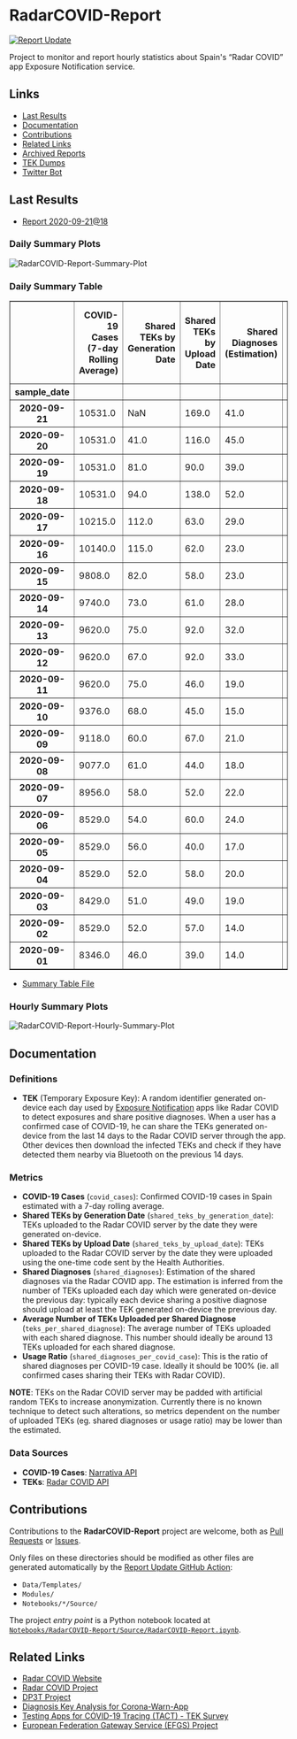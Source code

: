 # RadarCOVID-Report

[![Report Update](https://github.com/pvieito/RadarCOVID-Report/workflows/Report%20Update/badge.svg?event=schedule)](https://github.com/pvieito/RadarCOVID-Report/blob/master/RadarCOVID-Report.ipynb)

Project to monitor and report hourly statistics about Spain's “Radar COVID” app Exposure Notification service.

## Links

- [Last Results](#last-results)
- [Documentation](#documentation)
- [Contributions](#contributions)
- [Related Links](#related-links)
- [Archived Reports](https://github.com/pvieito/RadarCOVID-Report/tree/master/Notebooks/RadarCOVID-Report)
- [TEK Dumps](https://github.com/pvieito/RadarCOVID-Report/tree/master/Data/TEKs)
- [Twitter Bot](https://twitter.com/radarcovidstats)

## Last Results

- [Report 2020-09-21@18](https://github.com/pvieito/RadarCOVID-Report/blob/master/Notebooks/RadarCOVID-Report/Hourly/RadarCOVID-Report-2020-09-21@18.ipynb)

### Daily Summary Plots

![RadarCOVID-Report-Summary-Plot](https://github.com/pvieito/RadarCOVID-Report/raw/master/Data/Resources/Current/RadarCOVID-Report-Summary-Plots.png)

### Daily Summary Table

<table border="1" class="dataframe">
  <thead>
    <tr style="text-align: right;">
      <th></th>
      <th>COVID-19 Cases (7-day Rolling Average)</th>
      <th>Shared TEKs by Generation Date</th>
      <th>Shared TEKs by Upload Date</th>
      <th>Shared Diagnoses (Estimation)</th>
      <th>Average Number of TEKs Uploaded per Shared Diagnose</th>
      <th>Usage Ratio (Shared Diagnoses per COVID-19 Case)</th>
    </tr>
    <tr>
      <th>sample_date</th>
      <th></th>
      <th></th>
      <th></th>
      <th></th>
      <th></th>
      <th></th>
    </tr>
  </thead>
  <tbody>
    <tr>
      <th>2020-09-21</th>
      <td>10531.0</td>
      <td>NaN</td>
      <td>169.0</td>
      <td>41.0</td>
      <td>4.121951</td>
      <td>0.003893</td>
    </tr>
    <tr>
      <th>2020-09-20</th>
      <td>10531.0</td>
      <td>41.0</td>
      <td>116.0</td>
      <td>45.0</td>
      <td>2.577778</td>
      <td>0.004273</td>
    </tr>
    <tr>
      <th>2020-09-19</th>
      <td>10531.0</td>
      <td>81.0</td>
      <td>90.0</td>
      <td>39.0</td>
      <td>2.307692</td>
      <td>0.003703</td>
    </tr>
    <tr>
      <th>2020-09-18</th>
      <td>10531.0</td>
      <td>94.0</td>
      <td>138.0</td>
      <td>52.0</td>
      <td>2.653846</td>
      <td>0.004938</td>
    </tr>
    <tr>
      <th>2020-09-17</th>
      <td>10215.0</td>
      <td>112.0</td>
      <td>63.0</td>
      <td>29.0</td>
      <td>2.172414</td>
      <td>0.002839</td>
    </tr>
    <tr>
      <th>2020-09-16</th>
      <td>10140.0</td>
      <td>115.0</td>
      <td>62.0</td>
      <td>23.0</td>
      <td>2.695652</td>
      <td>0.002268</td>
    </tr>
    <tr>
      <th>2020-09-15</th>
      <td>9808.0</td>
      <td>82.0</td>
      <td>58.0</td>
      <td>23.0</td>
      <td>2.521739</td>
      <td>0.002345</td>
    </tr>
    <tr>
      <th>2020-09-14</th>
      <td>9740.0</td>
      <td>73.0</td>
      <td>61.0</td>
      <td>28.0</td>
      <td>2.178571</td>
      <td>0.002875</td>
    </tr>
    <tr>
      <th>2020-09-13</th>
      <td>9620.0</td>
      <td>75.0</td>
      <td>92.0</td>
      <td>32.0</td>
      <td>2.875000</td>
      <td>0.003326</td>
    </tr>
    <tr>
      <th>2020-09-12</th>
      <td>9620.0</td>
      <td>67.0</td>
      <td>92.0</td>
      <td>33.0</td>
      <td>2.787879</td>
      <td>0.003430</td>
    </tr>
    <tr>
      <th>2020-09-11</th>
      <td>9620.0</td>
      <td>75.0</td>
      <td>46.0</td>
      <td>19.0</td>
      <td>2.421053</td>
      <td>0.001975</td>
    </tr>
    <tr>
      <th>2020-09-10</th>
      <td>9376.0</td>
      <td>68.0</td>
      <td>45.0</td>
      <td>15.0</td>
      <td>3.000000</td>
      <td>0.001600</td>
    </tr>
    <tr>
      <th>2020-09-09</th>
      <td>9118.0</td>
      <td>60.0</td>
      <td>67.0</td>
      <td>21.0</td>
      <td>3.190476</td>
      <td>0.002303</td>
    </tr>
    <tr>
      <th>2020-09-08</th>
      <td>9077.0</td>
      <td>61.0</td>
      <td>44.0</td>
      <td>18.0</td>
      <td>2.444444</td>
      <td>0.001983</td>
    </tr>
    <tr>
      <th>2020-09-07</th>
      <td>8956.0</td>
      <td>58.0</td>
      <td>52.0</td>
      <td>22.0</td>
      <td>2.363636</td>
      <td>0.002456</td>
    </tr>
    <tr>
      <th>2020-09-06</th>
      <td>8529.0</td>
      <td>54.0</td>
      <td>60.0</td>
      <td>24.0</td>
      <td>2.500000</td>
      <td>0.002814</td>
    </tr>
    <tr>
      <th>2020-09-05</th>
      <td>8529.0</td>
      <td>56.0</td>
      <td>40.0</td>
      <td>17.0</td>
      <td>2.352941</td>
      <td>0.001993</td>
    </tr>
    <tr>
      <th>2020-09-04</th>
      <td>8529.0</td>
      <td>52.0</td>
      <td>58.0</td>
      <td>20.0</td>
      <td>2.900000</td>
      <td>0.002345</td>
    </tr>
    <tr>
      <th>2020-09-03</th>
      <td>8429.0</td>
      <td>51.0</td>
      <td>49.0</td>
      <td>19.0</td>
      <td>2.578947</td>
      <td>0.002254</td>
    </tr>
    <tr>
      <th>2020-09-02</th>
      <td>8529.0</td>
      <td>52.0</td>
      <td>57.0</td>
      <td>14.0</td>
      <td>4.071429</td>
      <td>0.001641</td>
    </tr>
    <tr>
      <th>2020-09-01</th>
      <td>8346.0</td>
      <td>46.0</td>
      <td>39.0</td>
      <td>14.0</td>
      <td>2.785714</td>
      <td>0.001677</td>
    </tr>
  </tbody>
</table>

- [Summary Table File](https://github.com/pvieito/RadarCOVID-Report/blob/master/Data/Resources/Current/RadarCOVID-Report-Summary-Table.csv)

### Hourly Summary Plots

![RadarCOVID-Report-Hourly-Summary-Plot](https://github.com/pvieito/RadarCOVID-Report/raw/master/Data/Resources/Current/RadarCOVID-Report-Hourly-Summary-Plots.png)

## Documentation

### Definitions

- **TEK** (Temporary Exposure Key): A random identifier generated on-device each day used by [Exposure Notification](https://developer.apple.com/documentation/exposurenotification) apps like Radar COVID to detect exposures and share positive diagnoses. When a user has a confirmed case of COVID-19, he can share the TEKs generated on-device from the last 14 days to the Radar COVID server through the app. Other devices then download the infected TEKs and check if they have detected them nearby via Bluetooth on the previous 14 days.

### Metrics

- **COVID-19 Cases** (`covid_cases`): Confirmed COVID-19 cases in Spain estimated with a 7-day rolling average.
- **Shared TEKs by Generation Date** (`shared_teks_by_generation_date`): TEKs uploaded to the Radar COVID server by the date they were generated on-device.
- **Shared TEKs by Upload Date** (`shared_teks_by_upload_date`): TEKs uploaded to the Radar COVID server by the date they were uploaded using the one-time code sent by the Health Authorities.
- **Shared Diagnoses** (`shared_diagnoses`): Estimation of the shared diagnoses via the Radar COVID app. The estimation is inferred from the number of TEKs uploaded each day which were generated on-device the previous day: typically each device sharing a positive diagnose should upload at least the TEK generated on-device the previous day.
- **Average Number of TEKs Uploaded per Shared Diagnose** (`teks_per_shared_diagnose`): The average number of TEKs uploaded with each shared diagnose. This number should ideally be around 13 TEKs uploaded for each shared diagnose.
- **Usage Ratio** (`shared_diagnoses_per_covid_case`): This is the ratio of shared diagnoses per COVID-19 case. Ideally it should be 100% (ie. all confirmed cases sharing their TEKs with Radar COVID). 

**NOTE**: TEKs on the Radar COVID server may be padded with artificial random TEKs to increase anonymization. Currently there is no known technique to detect such alterations, so metrics dependent on the number of uploaded TEKs (eg. shared diagnoses or usage ratio) may be lower than the estimated.

### Data Sources

- **COVID-19 Cases**: [Narrativa API](https://covid19tracking.narrativa.com)
- **TEKs**: [Radar COVID API](https://radarcovid.gob.es/)

## Contributions

Contributions to the **RadarCOVID-Report** project are welcome, both as [Pull Requests](https://github.com/pvieito/RadarCOVID-Report/pulls) or [Issues](https://github.com/pvieito/RadarCOVID-Report/issues).

Only files on these directories should be modified as other files are generated automatically by the [Report Update GitHub Action](https://github.com/pvieito/RadarCOVID-Report/blob/master/.github/workflows/report-update.yml):

- `Data/Templates/`
- `Modules/`
- `Notebooks/*/Source/`

The project _entry point_ is a Python notebook located at [`Notebooks/RadarCOVID-Report/Source/RadarCOVID-Report.ipynb`](https://github.com/pvieito/RadarCOVID-Report/blob/master/Notebooks/RadarCOVID-Report/Source/RadarCOVID-Report.ipynb).

## Related Links

- [Radar COVID Website](https://radarcovid.gob.es/)
- [Radar COVID Project](https://github.com/RadarCOVID)
- [DP3T Project](https://github.com/DP-3T)
- [Diagnosis Key Analysis for Corona-Warn-App](https://github.com/micb25/dka/blob/master/README.en.md)
- [Testing Apps for COVID-19 Tracing (TACT) - TEK Survey](https://down.dsg.cs.tcd.ie/tact/tek-counts/)
- [European Federation Gateway Service (EFGS) Project](https://github.com/eu-federation-gateway-service/efgs-federation-gateway)